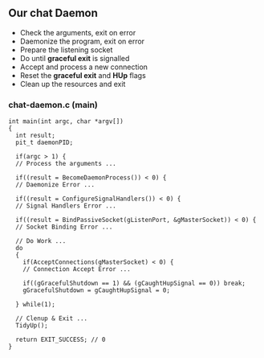 ## Our chat Daemon

- Check the arguments, exit on error
- Daemonize the program, exit on error
- Prepare the listening socket
- Do until **graceful exit** is signalled 
- Accept and process a new connection
- Reset the **graceful exit** and **HUp** flags
- Clean up the resources and exit

### chat-daemon.c (main)

```
int main(int argc, char *argv[])
{
  int result;
  pit_t daemonPID;
  
  if(argc > 1) {
  // Process the arguments ...
  
  if((result = BecomeDaemonProcess()) < 0) {
  // Daemonize Error ...
  
  if((result = ConfigureSignalHandlers()) < 0) {
  // Signal Handlers Error ...
  
  if((result = BindPassiveSocket(gListenPort, &gMasterSocket)) < 0) {
  // Socket Binding Error ...
  
  // Do Work ...
  do
  {
    if(AcceptConnections(gMasterSocket) < 0) {
	// Connection Accept Error ...
	
	if((gGracefulShutdown == 1) && (gCaughtHupSignal == 0)) break;
	gGracefulShutdown = gCaughtHupSignal = 0;
	
  } while(1);
  
  // Clenup & Exit ...
  TidyUp();
  
  return EXIT_SUCCESS; // 0
}
```